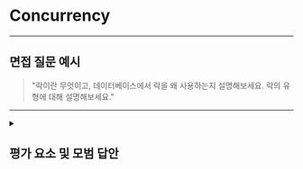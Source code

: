 # Concurrency
---

## 면접 질문 예시

> "락이란 무엇이고, 데이터베이스에서 락을 왜 사용하는지 설명해보세요. 락의 유형에 대해 설명해보세요."

---

<details>
  <summary><h2> 평가 요소 및 모범 답안</h2></summary>

  ### 1. 락
  - 포함내용
    * 정의 : 여러 트랜잭션이 동시에 동일한 데이터에 접근할 때, 데이터의 정합성과 일관성을 보장하기 위해 해당 자원을 잠그는 동기화 기법
    * 사용 목적 : 동시성 제어를 통해 발생할 수 있는 문제(Dirty Read, Lost Update 등)를 방지하기 위해 사용
    * 락의 유형
      - 공유 락(Shared Lock) : 데이터를 읽을 수만 있고 수정은 할 수 없는 락. 여러 트랜잭션이 동시에 공유 락을 획득할 수 있어 읽기는 병렬로 가능하지만, 쓰기 작업은 불가능 
      - 배타 락(Exclusive Lock) : 데이터를 읽고 쓸 수 있는 락. 이 락을 획득한 트랜잭션만 해당 데이터를 읽고 쓸 수 있다.(독점)
     
  ### 2. 낙관적 락 vs 비관적 락
  - 포함내용
    * 낙관적 락 : 충돌이 거의 없다고 가정하기 때문에, 데이터를 수정하기 전까지 락을 걸지 않는 전략. 대신 커밋 시점에 버전을 비교하여 변경 충돌 여부 확인
      - 충돌 발생 시 예외 처리 및 재시도
      - 충돌이 드물고, 주로 읽기 작업이 많고 쓰기가 적은 시스템에서 쓰인다.
    * 비관적 락 : 충돌이 있을 것 이라고 가정하기 때문에, 데이터를 수정하기 전 락을 걸어 다른 트랜잭션의 접근을 차단하는 전략.
      - 아예 충돌이 발생하지 않도록 선점
      - 충돌 가능성이 높고, 데이터 정합성이 매우 중요한 시스템에서 쓰인다.
     
  ### 3. 심화 지식
  - 포함내용
    * 업데이트가 자주 발생하는 테이블에서 성능 저하를 최소화하면서 락을 효율적으로 제어하려면?
      - 트랜잭션 범위 최소화 : 트랜잭션이 길어질수록 락이 오래 유지되어 다른 트랜잭션을 막음 (비즈니스 로직과 분리하여 트랜잭션은 가능한 짧게 유지)
      - 충돌이 적다면 낙관적 락 적용
      - 비관적 락은 꼭 필요한 곳에만 제한적으로 적용
      - 격리 수준 조정 : DB의 트랜잭션 격리 수준을 너무 높게 설정하면 락이 많이 걸리기 때문에, 필요해 따라 READ COMMITTED로 설정
